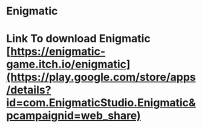 # Enigmatic
# Link To download Enigmatic [https://enigmatic-game.itch.io/enigmatic](https://play.google.com/store/apps/details?id=com.EnigmaticStudio.Enigmatic&pcampaignid=web_share)
